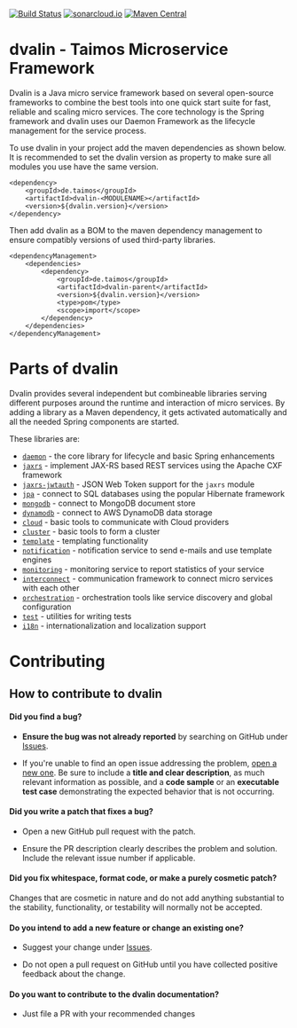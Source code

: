 [![Build Status](https://travis-ci.org/taimos/dvalin.svg)](https://travis-ci.org/taimos/dvalin)
[![sonarcloud.io](https://sonarcloud.io/api/project_badges/measure?project=de.taimos%3Advalin-parent&metric=alert_status)](https://sonarcloud.io/dashboard?id=de.taimos%3Advalin-parent)
[![Maven Central](https://maven-badges.herokuapp.com/maven-central/de.taimos/dvalin-parent/badge.svg)](https://maven-badges.herokuapp.com/maven-central/de.taimos/dvalin-parent)


# dvalin - Taimos Microservice Framework

Dvalin is a Java micro service framework based on several open-source frameworks to combine the best tools into one quick start suite for fast, reliable and scaling micro services.
The core technology is the Spring framework and dvalin uses our Daemon Framework as the lifecycle management for the service process.

To use dvalin in your project add the maven dependencies as shown below. 
It is recommended to set the dvalin version as property to make sure all modules you use have the same version.

```
<dependency>
    <groupId>de.taimos</groupId>
    <artifactId>dvalin-<MODULENAME></artifactId>
    <version>${dvalin.version}</version>
</dependency>
```

Then add dvalin as a BOM to the maven dependency management to ensure compatibly versions of used third-party libraries.

```
<dependencyManagement>
    <dependencies>
        <dependency>
            <groupId>de.taimos</groupId>
            <artifactId>dvalin-parent</artifactId>
            <version>${dvalin.version}</version>
            <type>pom</type>
            <scope>import</scope>
        </dependency>
    </dependencies>
</dependencyManagement>
```
 
# Parts of dvalin
 
Dvalin provides several independent but combineable libraries serving different purposes around the runtime and 
interaction of micro services. By adding a library as a Maven dependency, it gets activated automatically and 
all the needed Spring components are started.

These libraries are:

* [`daemon`](./daemon) - the core library for lifecycle and basic Spring enhancements
* [`jaxrs`](./jaxrs) - implement JAX-RS based REST services using the Apache CXF framework
* [`jaxrs-jwtauth`](./jaxrs-jwtauth) - JSON Web Token support for the `jaxrs` module
* [`jpa`](./jpa) - connect to SQL databases using the popular Hibernate framework
* [`mongodb`](./mongodb) - connect to MongoDB document store
* [`dynamodb`](./dynamodb) - connect to AWS DynamoDB data storage
* [`cloud`](./cloud) - basic tools to communicate with Cloud providers
* [`cluster`](./cluster) - basic tools to form a cluster
* [`template`](./template) - templating functionality
* [`notification`](./notification) - notification service to send e-mails and use template engines
* [`monitoring`](./monitoring) - monitoring service to report statistics of your service
* [`interconnect`](./interconnect) - communication framework to connect micro services with each other
* [`orchestration`](./orchestration) - orchestration tools like service discovery and global configuration
* [`test`](./test) - utilities for writing tests
* [`i18n`](./i18n) - internationalization and localization support

# Contributing

## How to contribute to dvalin

#### **Did you find a bug?**

* **Ensure the bug was not already reported** by searching on GitHub under [Issues](https://github.com/taimos/dvalin/issues).

* If you're unable to find an open issue addressing the problem, [open a new one](https://github.com/taimos/dvalin/issues/new). Be sure to include a **title and clear description**, as much relevant information as possible, and a **code sample** or an **executable test case** demonstrating the expected behavior that is not occurring.

#### **Did you write a patch that fixes a bug?**

* Open a new GitHub pull request with the patch.

* Ensure the PR description clearly describes the problem and solution. Include the relevant issue number if applicable.

#### **Did you fix whitespace, format code, or make a purely cosmetic patch?**

Changes that are cosmetic in nature and do not add anything substantial to the stability, functionality, or testability will normally not be accepted.

#### **Do you intend to add a new feature or change an existing one?**

* Suggest your change under [Issues](https://github.com/taimos/dvalin/issues).

* Do not open a pull request on GitHub until you have collected positive feedback about the change.

#### **Do you want to contribute to the dvalin documentation?**

* Just file a PR with your recommended changes
